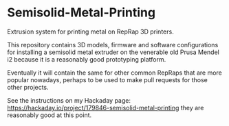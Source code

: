 # Semisolid-Metal-Printing
Extrusion system for printing metal on RepRap 3D printers.

This repository contains 3D models, firmware and software configurations for installing a semisolid metal extruder on the venerable old Prusa Mendel i2 because it is a reasonably good prototyping platform. 

Eventually it will contain the same for other common RepRaps that are more popular nowadays, perhaps to be used to make pull requests for those other projects.

See the instructions on my Hackaday page:
https://hackaday.io/project/179846-semisolid-metal-printing
they are reasonably good at this point.
